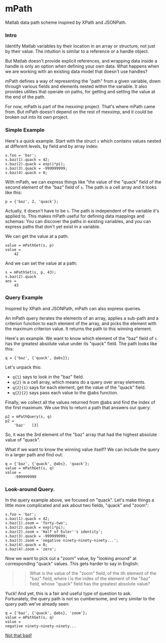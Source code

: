 # mPath
Matlab data path scheme inspired by XPath and JSONPath.

### Intro
Identify Matlab variables by their location in an array or structure, not
just by their value.  The intuition is similar to a reference or a handle
object.

But Matlab doesn't provide explicit references, and wrapping data inside a 
handle is only an option when defining your own data.  What happens when
we are working with an existing data model that doesn't use handles?

mPath defines a way of representing the "path" from a given variable, down
through various fields and elements nested within the variable.  It also
provides utilites that operate on paths, for getting and setting the value
at the end of the path.

For now, mPath is part of the mexximp project.  That's where mPath came 
from.  But mPath doesn't depend on the rest of mexximp, and it could be 
broken out into its own project.

### Simple Example
Here's a quick example.  Start with the struct `s` which contains values
nested at different levels, by field and by array index:
```
s.foo = 'bar';
s.baz(1).quack = 42;
s.baz(2).quack = exp(i*pi);
s.baz(3).quack = -999999999;
s.baz(4).quack = 0;
```

With mPath, we can express things like "the value of the "quack" field of 
the second element of the "baz" field of `s`.  The path is a cell array and 
it looks like this:
```
p = {'baz', 2, 'quack'};
```

Actually, it doesn't have to be `s`.  The path is independent of the 
variable it's applied to.  This makes mPath useful for defining data 
mappings and schemas:  You can discover the paths in existing variables, 
and you can express paths that don't yet exist in a variable.

We can get the value at a path:
```
value = mPathGet(s, p)
value =
    42
```

And we can set the value at a path:
```
s = mPathSet(s, p, 43);
s.baz(2).quack
ans = 
    43
```

### Query Example
Inspired by XPath and JSONPath, mPath can also express queries.

An mPath query iterates the elements of an array, applies a sub-path and a
criterion function to each element of the array, and picks the element with
the maximum criterion value.  It returns the path to this winning element.

Here's an example.  We want to know which element of the "baz" field of `s` 
has the greatest absolute value under its "quack" field.  The path looks 
like this:
```
q = {'baz', {'quack', @abs}};
```

Let's unpack this:
 * `q{1}` says to look in the "baz" field.
 * `q{2}` is a cell array, which means do a query over array elements.
 * `q{2}{1}` says for each element, get the value of the "quack" field.
 * `q{2}{2}` says pass each value to the @abs function.

Finally, we collect all the values returned from @abs and find the index of 
the first maximum.  We use this to return a path that answers our query:
```
p2 = mPathQuery(s, q)
p2 = 
    'baz'   [3]
```

So, it was the 3rd element of the "baz" array that had the highest absolute
value of "quack".

What if we want to know the winning value itself?  We can include the query
in a larger path and find out:
```
q = {'baz', {'quack', @abs}, 'quack'};
value = mPathGet(s, q)
value =
    -999999999
```

### Look-around Query.
In the query example above, we focused on "quack".  Let's make things a 
little more complicated and ask about two fields, "quack" and "zoom":
```
s.foo = 'bar';
s.baz(1).quack = 42;
s.baz(1).zoom = 'forty-two';
s.baz(2).quack = exp(i*pi);
s.baz(2).zoom = 'Half of Euler''s identity';
s.baz(3).quack = -999999999;
s.baz(3).zoom = 'negative ninety-ninety-ninety...';
s.baz(4).quack = 0;
s.baz(4).zoom = 'zero';
```

Now we want to pick out a "zoom" value, by "looking around" at 
corresponding "quack" values.  This gets harder to say in English:

>> What is the value of the "zoom" field, 
>> of the ith element of the "baz" field, 
>> where i is the index of the element of the "baz" field, 
>> whose "quack" field has the greatest absolute value?

Yuck!  And yet, this is a fair and useful type of question to ask.  
Fortunately, the query path is not so cumbersome, and very similar to the
query path we've already seen:
```
q = {'baz', {'quack', @abs}, 'zoom'};
value = mPathGet(s, q)
value =
negative ninety-ninety-ninety...
```

[Not that bad!](https://www.youtube.com/watch?v=UtVJdPfm0F8)
